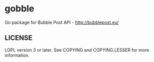 # gobble

Go package for Bubble Post API - http://bubblepost.eu/

## LICENSE

LGPL version 3 or later. See COPYING and COPYING.LESSER for more information.

